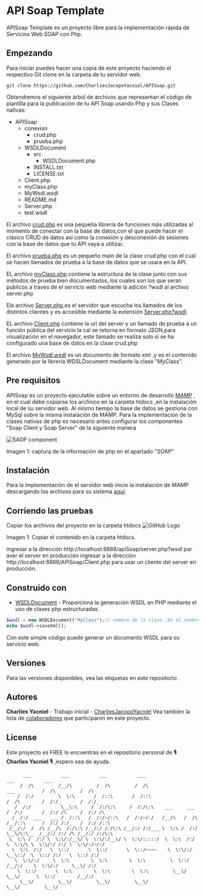 # API Soap Template
APISoap Template es un proyecto libre para la implementación rápida de Servicios Web  SOAP con Php.

## Empezando
Para iniciar puedes hacer una copia de este proyecto haciendo el respectivo Git clone en la carpeta de tu servidor web.
``` git
git clone https://github.com/CharliesJacopoYacniel/APISoap.git 
```
Obtendremos el siguiente árbol de archivos que representan el código de plantilla para la publicación de tu API Soap usando Php y sus Clases nativas:
  - APISoap
    - conexion
        - crud.php
        - prueba.php
    - WSDLDocument
        - src
            - WSDLDocument.php 
        - INSTALL.txt
        - LICENSE.txt
    - Client.php
    - myClass.php
    - MyWsdl.wsdl
    - README.md
    - Server.php
    - test.wsdl

El archivo [crud.php](https://github.com/CharliesJacopoYacniel/APISoap/blob/master/conexion/crud.php) es una pequeña librería de funciones más utilizadas al momento de conectar con la base de datos,con el que puede hacer el clásico CRUD de datos así como la conexión y desconexión de sesiones con la base de datos que tu API vaya a utilizar.

El archivo [prueba.php](https://github.com/CharliesJacopoYacniel/APISoap/blob/master/conexion/prueba.php) es un pequeño main de la clase crud.php con el cual se hacen llamados de prueba a la base de datos que se usara en la API.

EL archivo [myClass.php](https://github.com/CharliesJacopoYacniel/APISoap/blob/master/myClass.php) contiene la estructura de la clase junto con sus métodos de prueba bien documentados, los cuales son los que seran publicos a traves de el servicio web  mediante la adición ?wsdl al archivo server.php 

Ela archivo [Server.php ](https://github.com/CharliesJacopoYacniel/APISoap/blob/master/Server.php)es el servidor que escucha los llamados de los distintos clientes y es accesible mediante la extensión [Server.php?wsdl](http://localhost:8888/APISoap/Server.php?swdl).

EL archivo [Client.php](https://github.com/CharliesJacopoYacniel/APISoap/blob/master/Client.php) contiene la url del server y un llamado de prueba a un función pública del servicio la cal se retorna en formato JSON,para visualización en el navegador, este llamado se realiza solo si se ha configurado una base de datos en la clase crud.php

El archivo  [MyWsdl.wsdl](https://github.com/CharliesJacopoYacniel/APISoap/blob/master/myWsdl.wsdl) es un documento de formato xml ,y es el contenido generado por la librería WDSLDocument mediante la clase "MyClass".

## Pre requisitos
APISoap es un proyecto ejecutable sobre un entorno de desarrollo [MAMP](https://www.mamp.info/en/) , en el cual debe copiarse los archivos en la carpeta htdocs ,en la instalación local de su servidor web.
Al mismo tiempo la base de datos se gestiona con MySql sobre la misma instalación de MAMP.
Para la implementación de la clases nativas de php es necesario antes configurar los componentes "Soap Client y Soap Server" de la siguiente  manera

![SAOP component](https://i.stack.imgur.com/YWDtj.jpg)

Imagen 1: captura de la información de php en el apartado "SOAP"
 

## Instalación
Para la implementación de el servidor web inicie la instalación de MAMP descargando los archivos para su sistema [aquí](https://www.mamp.info/en/downloads/).

## Corriendo las pruebas
Copiar los archivos del proyecto en la carpeta htdocs 
![GitHub Logo](https://silicodevalley.com/wp-content/uploads/2017/07/ruta-htdocs.png)

Imagen 1: Copiar el contenido en la carpeta htdocs.

ingresar a la dirección http://localhost:8888/apiSoap/server.php?wsdl   par aver el server en producción
ingresar a la dirección http://localhost:8888/APISoap/Client.php  para usar un  cliente del server en producción.

## Construido con
- [WSDLDocument](https://code.google.com/archive/p/wsdldocument/) - Proporciona la generación WSDL en PHP mediante el uso de clases php estructuradas.
```php 
$wsdl = new WSDLDocument("MyClass");// nombre de la clase ,No el nombre del archivo que contiene la clase
echo $wsdl->saveXml();
```
Con este simple código puede generar un documento WSDL para su servicio web.

## Versiones
Para las versiones disponibles, vea las etiquetas en este repositorio .

## Autores
**Charlies Yacniel** - Trabajo inicial - [CharliesJacopoYacniel](https://www.facebook.com/CharliesYacniel)
Vea también la lista de [colaboradores](https://github.com/CharliesJacopoYacniel/APISoap/graphs/contributors) que participaron en este proyecto.

License
----
Este proyecto es FREE lo encuentras en el repositorio personal de :studio_microphone: **Charlies Yacniel** :studio_microphone: ,espero sea de ayuda.

```Text
      ___           ___           ___           ___                                     ___           ___              
     /  /\         /__/\         /  /\         /  /\                      ___          /  /\         /  /\             
    /  /:/         \  \:\       /  /::\       /  /::\                    /  /\        /  /:/_       /  /:/_            
   /  /:/           \__\:\     /  /:/\:\     /  /:/\:\    ___     ___   /  /:/       /  /:/ /\     /  /:/ /\           
  /  /:/  ___   ___ /  /::\   /  /:/~/::\   /  /:/~/:/   /__/\   /  /\ /__/::\      /  /:/ /:/_   /  /:/ /::\          
 /__/:/  /  /\ /__/\  /:/\:\ /__/:/ /:/\:\ /__/:/ /:/___ \  \:\ /  /:/ \__\/\:\__  /__/:/ /:/ /\ /__/:/ /:/\:\         
 \  \:\ /  /:/ \  \:\/:/__\/ \  \:\/:/__\/ \  \:\/:::::/  \  \:\  /:/     \  \:\/\ \  \:\/:/ /:/ \  \:\/:/~/:/         
  \  \:\  /:/   \  \::/       \  \::/       \  \::/~~~~    \  \:\/:/       \__\::/  \  \::/ /:/   \  \::/ /:/          
   \  \:\/:/     \  \:\        \  \:\        \  \:\         \  \::/        /__/:/    \  \:\/:/     \__\/ /:/           
    \  \::/       \  \:\        \  \:\        \  \:\         \__\/         \__\/      \  \::/        /__/:/            
     \__\/         \__\/         \__\/         \__\/                                   \__\/         \__\/             
```
